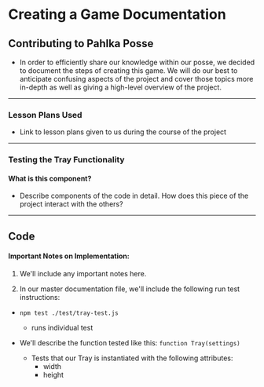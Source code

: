 # Creating a Game Documentation

## Contributing to Pahlka Posse
  * In order to efficiently share our knowledge within our posse, we decided to document the steps of creating this game. We will do our best to anticipate confusing aspects of the project and cover those topics more in-depth as well as giving a high-level overview of the project. 

----
### Lesson Plans Used
  * Link to lesson plans given to us during the course of the project

-----
### Testing the Tray Functionality

#### What is this component?
  * Describe components of the code in detail. How does this piece of the project interact with the others?

----
## Code

#### Important Notes on Implementation:

1. We'll include any important notes here. 

2. In our master documentation file, we'll include the following run test instructions:

* `npm test ./test/tray-test.js`
  * runs individual test

* We'll describe the function tested like this: `function Tray(settings)`
    * Tests that our Tray is instantiated with the following attributes:
      * width
      * height

